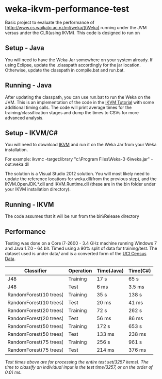 weka-ikvm-performance-test
==========================

Basic project to evaluate the performance of [http://www.cs.waikato.ac.nz/ml/weka/](Weka) running under the JVM versus under the CLR(using IKVM).  This code is designed to run on 

## Setup - Java

You will need to have the Weka Jar somewhere on your system already. If using Eclipse, update the .classpath accordingly for the jar location.  Otherwise, update the classpath in compile.bat and run.bat.

## Running - Java

After updating the classpath, you can use run.bat to run the Weka on the JVM.  This is an implementation of the code in the [IKVM Tutorial](http://weka.wikispaces.com/IKVM+with+Weka+tutorial) with some additional timing calls.  The code will print average times for the training/classification stages and dump the times to CSVs for more advanced analysis.

## Setup - IKVM/C#
You will need to download [IKVM](http://sourceforge.net/projects/ikvm/files/) and run it on the Weka Jar from your Weka installation.

For example:
ikvmc -target:library "c:\Program Files\Weka-3-6\weka.jar" -out:weka.dll

The solution is a Visual Studio 2012 solution.  You will most likely need to update the reference locations for weka.dll(from the previous step), and the IKVM.OpenJDK.*.dll and IKVM.Runtime.dll (these are in the bin folder under your IKVM installation directory).

## Running - IKVM
The code assumes that it will be run from the bin\Release directory

## Performance

Testing was done on a Core i7-2600 - 3.4 GHz machine running Windows 7 and Java 1.7.0 - 64 bit.  Timed using a 90% split of data for training/test.  The dataset used is under data/ and is a converted form of the [UCI Census Data](http://archive.ics.uci.edu/ml/datasets/Census+Income).

Classifier				|	Operation	|	Time(Java)	|	Time(C#)
-----------				|	---------	|	----		|	--------	
J48						|	Training	|	17 s		|	65 s
J48						|	Test		|	6 ms		|	3.5 ms
RandomForest(10 trees)	|	Training	|	35 s		|	138 s
RandomForest(10 trees)	|	Test		|	20 ms		|	41 ms
RandomForest(20 trees)	|	Training	|	72 s		|	262 s
RandomForest(20 trees)	|	Test		|	56 ms		|	86 ms
RandomForest(50 trees)	|	Training	|	172 s		|	653 s
RandomForest(50 trees)	|	Test		|	133 ms		|	238 ms
RandomForest(75 trees)	|	Training	|	256 s		|	961 s
RandomForest(75 trees)	|	Test		|	214 ms		|	376 ms

*Test times above are for processing the entire test set(3257 items).  The time to classify an individual input is the test time/3257, or on the order of 0.01 ms.*